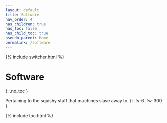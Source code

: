 ```yaml
---
layout: default
title: Software
nav_order: 4
has_children: true
has_toc: false
has_child_toc: true
pseudo_parent: Home
permalink: /software
---
```

{% include switcher.html %}

# Software
{: .no_toc }

Pertaining to the squishy stuff that machines slave away to.
{: .fs-6 .fw-300 }

{% include toc.html %}

